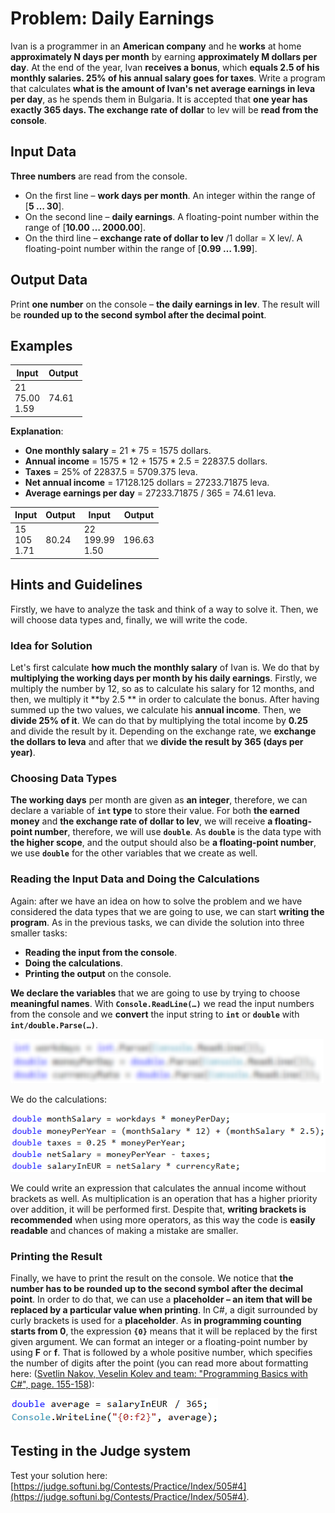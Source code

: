 # Problem: Daily Earnings

Ivan is a programmer in an **American company** and he **works** at home **approximately N days per month** by earning **approximately M dollars per day**. At the end of the year, Ivan **receives a bonus**, which **equals 2.5 of his monthly salaries. 25% of his annual salary goes for taxes**. Write a program that calculates **what is the amount of Ivan's net average earnings in leva per day**, as he spends them in Bulgaria. It is accepted that **one year has exactly 365 days. The exchange rate of dollar** to lev will be **read from the console**. 

## Input Data

**Three numbers** are read from the console.
* On the first line – **work days per month**. An integer within the range of [**5 … 30**].
* On the second line – **daily earnings**. A floating-point number within the range of [**10.00 … 2000.00**].
* On the third line – **exchange rate of dollar to lev** /1 dollar = X lev/. A floating-point number within the range of [**0.99 … 1.99**].

## Output Data

Print **one number** on the console – **the daily earnings in lev**. The result will be **rounded up to the second symbol after the decimal point**. 

## Examples

| Input        | Output          |
|---------------|------------------|
|21<br>75.00<br>1.59|74.61| 

**Explanation**:
* **One monthly salary** = 21 \* 75 = 1575 dollars.
* **Annual income** = 1575 \* 12 + 1575 \* 2.5 = 22837.5 dollars.
* **Taxes** = 25% of 22837.5 = 5709.375 leva.
* **Net annual income** = 17128.125 dollars = 27233.71875 leva.
* **Average earnings per day** = 27233.71875 / 365 = 74.61 leva.

| Input        | Output            | Input         | Output    |
|-------------|------------------|-------------|------------------|
|15<br>105<br>1.71|80.24|22<br>199.99<br>1.50|196.63|

## Hints and Guidelines

Firstly, we have to analyze the task and think of a way to solve it. Then, we will choose data types and, finally, we will write the code.

### Idea for Solution

Let's first calculate **how much the monthly salary** of Ivan is. We do that by **multiplying the working days per month by his daily earnings**. Firstly, we multiply the number by 12, so as to calculate his salary for 12 months, and then, we multiply it **by 2.5 ** in order to calculate the bonus. After having summed up the two values, we calculate his **annual income**. Then, we **divide 25% of it**. We can do that by multiplying the total income by **0.25** and divide the result by it. Depending on the exchange rate, we **exchange the dollars to leva** and after that we **divide the result by 365 (days per year)**.  

### Choosing Data Types

**The working days** per month are given as **an integer**, therefore, we can declare a variable of **`int` type** to store their value. For both **the earned money** and **the exchange rate of dollar to lev**, we will receive **a floating-point number**, therefore, we will use **`double`**. As **`double`** is the data type with **the higher scope**, and the output should also be **a floating-point number**, we use **`double`** for the other variables that we create as well. 

### Reading the Input Data and Doing the Calculations

Again: after we have an idea on how to solve the problem and we have considered the data types that we are going to use, we can start **writing the program**. As in the previous tasks, we can divide the solution into three smaller tasks: 
* **Reading the input from the console**.
* **Doing the calculations**.
* **Printing the output** on the console.

**We declare the variables** that we are going to use by trying to choose **meaningful names**. With **`Console.ReadLine(…)`** we read the input numbers from the console and we **convert** the input string to **`int`** or **`double`** with **`int/double.Parse(…)`**.

![](/assets/chapter-2-2-images/05.Daily-earnings-01.png)

We do the calculations:  

![](/assets/chapter-2-2-images/05.Daily-earnings-02.png)

We could write an expression that calculates the annual income without brackets as well. As multiplication is an operation that has a higher priority over addition, it will be performed first. Despite that, **writing brackets is recommended** when using more operators, as this way the code is **easily readable** and chances of making a mistake are smaller.

### Printing the Result

Finally, we have to print the result on the console. We notice that **the number has to be rounded up to the second symbol after the decimal point**. In order to do that, we can use a **placeholder – an item that will be replaced by a particular value when printing**. In C#, a digit surrounded by curly brackets is used for a **placeholder**. As **in programming counting starts from 0**, the expression **`{0}`** means that it will be replaced by the first given argument. We can format an integer or a floating-point number by using **F** or **f**. That is followed by a whole positive number, which specifies the number of digits after the point (you can read more about formatting here: ([Svetlin Nakov, Veselin Kolev and team: "Programming Basics with C#", page. 155-158](http://www.introprogramming.info/intro-csharp-book/read-online/glava4-vhod-i-izhod-ot-konzolata/#_Toc298863992)):  

![](/assets/chapter-2-2-images/05.Daily-earnings-03.png)

## Testing in the Judge system

Test your solution here: [https://judge.softuni.bg/Contests/Practice/Index/505#4](https://judge.softuni.bg/Contests/Practice/Index/505#4).
